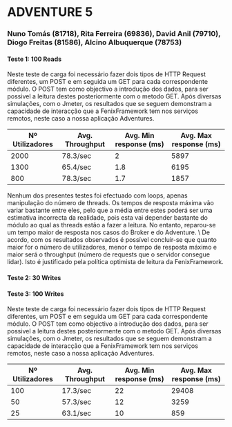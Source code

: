 <h1> ADVENTURE 5 </h1>

<h3> Nuno Tomás (81718), Rita Ferreira (69836), David Anil (79710), Diogo Freitas (81586), Alcino Albuquerque (78753) </h3>

<h4> Teste 1: 100 Reads </h4>

Neste teste de carga foi necessário fazer dois tipos de HTTP Request diferentes, um POST e em seguida um GET para cada correspondente módulo. O POST tem como objectivo a introdução dos dados, para ser possivel a leitura destes posteriormente com o metodo GET. 
Após diversas simulações, com o Jmeter, os resultados que se seguem demonstram a capacidade de interacção que a FenixFramework tem nos serviços remotos, neste caso a nossa aplicação Adventures.

Nº Utilizadores | Avg. Throughput | Avg. Min response (ms) | Avg. Max response (ms)
------------ | -------------  | -------------  | ------------- 
2000 | 78.3/sec | 2 | 5897 
1300 | 65.4/sec | 1.8 | 6195
800 | 78.3/sec | 1.7 | 1857

Nenhum dos presentes testes foi efectuado com loops, apenas manipulação do número de threads. Os tempos de resposta máxima vão variar bastante entre eles, pelo que a média entre estes poderá ser uma estimativa incorrecta da realidade, pois esta vai depender bastante do módulo ao qual as threads estão a fazer a leitura. No entanto, reparou-se um tempo maior de resposta nos casos do Broker e do Adventure. \\
De acordo, com os resultados observados é possível concluir-se que quanto maior for o número de utilizadores, menor o tempo de resposta máximo e maior será o throughput (número de requests que o servidor consegue lidar). Isto é justificado pela política optimista de leitura da FenixFramework.


<h4> Teste 2: 30 Writes </h4>

<h4> Teste 3: 100 Writes </h4>

Neste teste de carga foi necessário fazer dois tipos de HTTP Request diferentes, um POST e em seguida um GET para cada correspondente módulo. O POST tem como objectivo a introdução dos dados, para ser possivel a leitura destes posteriormente com o metodo GET. 
Após diversas simulações, com o Jmeter, os resultados que se seguem demonstram a capacidade de interacção que a FenixFramework tem nos serviços remotos, neste caso a nossa aplicação Adventures.

Nº Utilizadores | Avg. Throughput | Avg. Min response (ms) | Avg. Max response (ms)
------------ | -------------  | -------------  | ------------- 
  100 | 17.3/sec | 22 | 29408
  50 | 57.3/sec | 12 | 3259
  25 | 63.1/sec | 10 | 859 
